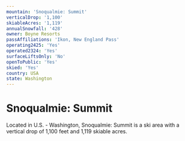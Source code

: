 ```yaml
---
mountain: 'Snoqualmie: Summit'
verticalDrop: '1,100'
skiableAcres: '1,119'
annualSnowfall: '428'
owner: Boyne Resorts
passAffiliations: 'Ikon, New England Pass'
operating2425: 'Yes'
operated2324: 'Yes'
surfaceLiftsOnly: 'No'
openToPublic: 'Yes'
skied: 'Yes'
country: USA
state: Washington
---
```


# Snoqualmie: Summit

Located in U.S. - Washington, Snoqualmie: Summit is a ski area with a vertical drop of 1,100 feet and 1,119 skiable acres.

